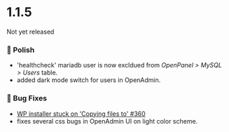 # 1.1.5

Not yet released

### 💅 Polish
- 'healthcheck' mariadb user is now excldued from *OpenPanel > MySQL > Users* table.
- added dark mode switch for users in OpenAdmin.

### 🐛 Bug Fixes
- [WP installer stuck on 'Copying files to' #360](https://github.com/stefanpejcic/OpenPanel/issues/360)
- fixes several css bugs in OpenAdmin UI on light color scheme.

